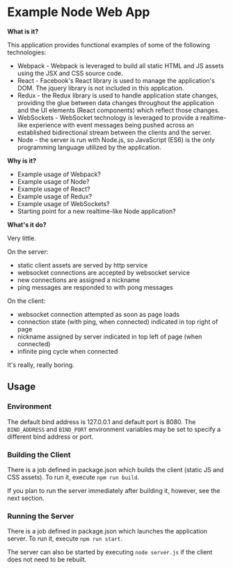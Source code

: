 # Example Node Web App

**What is it?**

This application provides functional examples of some of the following
technologies:

* Webpack - Webpack is leveraged to build all static HTML and JS assets using
the JSX and CSS source code.
* React - Facebook's React library is used to manage the application's DOM.
The jquery library is not included in this application.
* Redux - the Redux library is used to handle application state changes,
providing the glue between data changes throughout the application and the
UI elements (React components) which reflect those changes.
* WebSockets - WebSocket technology is leveraged to provide a realtime-like
experience with event messages being pushed across an established
bidirectional stream between the clients and the server.
* Node - the server is run with Node.js, so JavaScript (ES6) is the only
programming language utilized by the application.

**Why is it?**

* Example usage of Webpack?
* Example usage of Node?
* Example usage of React?
* Example usage of Redux?
* Example usage of WebSockets?
* Starting point for a new realtime-like Node application?

**What's it do?**

Very little.

On the server:
* static client assets are served by http service
* websocket connections are accepted by websocket service
* new connections are assigned a nickname
* ping messages are responded to with pong messages

On the client:
* websocket connection attempted as soon as page loads
* connection state (with ping, when connected) indicated in top right of page
* nickname assigned by server indicated in top left of page (when connected)
* infinite ping cycle when connected

It's really, really boring.

## Usage

### Environment

The default bind address is 127.0.0.1 and default port is 8080.  The
`BIND_ADDRESS` and `BIND_PORT` environment variables may be set to
specify a different bind address or port.

### Building the Client

There is a job defined in package.json which builds the client (static JS and
CSS assets).  To run it, execute `npm run build`.

If you plan to run the server immediately after building it, however, see
the next section.

### Running the Server

There is a job defined in package.json which launches the application server.
To run it, execute `npm run start`.

The server can also be started by executing `node server.js` if the client does
not need to be rebuilt.

